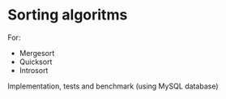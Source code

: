 # Sorting algoritms

For:
- Mergesort
- Quicksort
- Introsort


Implementation, tests and benchmark (using MySQL database)
